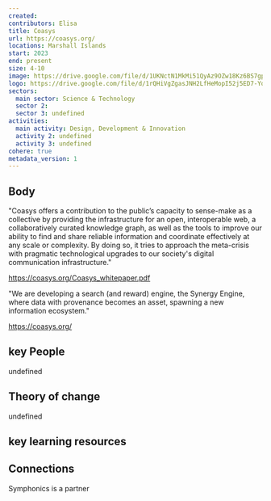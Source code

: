 ```yaml
---
created:
contributors: Elisa
title: Coasys
url: https://coasys.org/
locations: Marshall Islands
start: 2023
end: present
size: 4-10
image: https://drive.google.com/file/d/1UKNctN1MkMi51QyAz9OZw18Kz6BS7gpR/view?usp=drive_link
logo: https://drive.google.com/file/d/1rQHiVgZgasJNH2LfHeMopI52j5ED7-Yq/view?usp=drive_link
sectors:
  main sector: Science & Technology
  sector 2: 
  sector 3: undefined
activities: 
  main activity: Design, Development & Innovation
  activity 2: undefined
  activity 3: undefined
cohere: true
metadata_version: 1
---
```



## Body

"Coasys offers a contribution to the public’s capacity to sense-make as a collective by providing the infrastructure for an open, interoperable web, a collaboratively curated knowledge graph, as well as the tools to improve our ability to find and share reliable information and coordinate effectively at any scale or complexity.  By doing so, it tries to approach the meta-crisis with pragmatic technological upgrades to our society's digital communication infrastructure."

https://coasys.org/Coasys_whitepaper.pdf 

"We are developing a search (and reward) engine, the Synergy Engine, where data with provenance becomes an asset, spawning a new information ecosystem."

https://coasys.org/

## key People

undefined

## Theory of change

undefined

## key learning resources



## Connections

Symphonics is a partner


